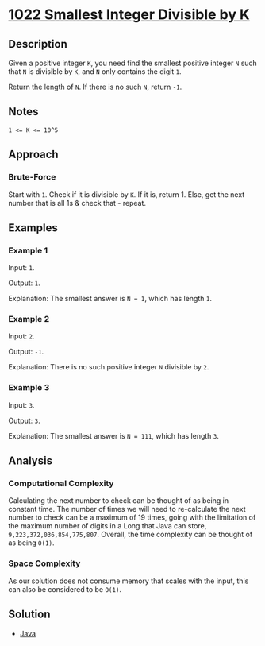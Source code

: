 # [1022 Smallest Integer Divisible by K](https://leetcode.com/problems/smallest-integer-divisible-by-k/description/)

## Description

Given a positive integer `K`, you need find the smallest positive integer `N` such that `N` is divisible by `K`, and `N` only contains the digit `1`.

Return the length of `N`. If there is no such `N`, return `-1`.

## Notes

`1 <= K <= 10^5`

## Approach

### Brute-Force

Start with `1`. Check if it is divisible by `K`. If it is, return 1. Else, get the next number that is all 1s & check that - repeat.

## Examples

### Example 1

Input: `1`.

Output: `1`.

Explanation: The smallest answer is `N = 1`, which has length `1`.

### Example 2

Input: `2`.

Output: `-1`.

Explanation: There is no such positive integer `N` divisible by `2`.

### Example 3

Input: `3`.

Output: `3`.

Explanation: The smallest answer is `N = 111`, which has length `3`.

## Analysis

### Computational Complexity

Calculating the next number to check can be thought of as being in constant time.
The number of times we will need to re-calculate the next number to check can be a maximum of 19 times, going with the limitation of the maximum number of digits in a Long that Java can store, `9,223,372,036,854,775,807`.
Overall, the time complexity can be thought of as being `O(1)`.

### Space Complexity

As our solution does not consume memory that scales with the input, this can also be considered to be `O(1)`.

## Solution

 - [Java](Solution.java)
